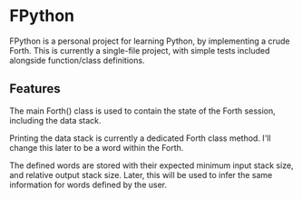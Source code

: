 # FPython

FPython is a personal project for learning Python, by implementing a crude Forth.
This is currently a single-file project, with simple tests included alongside function/class definitions.

## Features

The main Forth() class is used to contain the state of the Forth session, including the data stack.

Printing the data stack is currently a dedicated Forth class method.
I'll change this later to be a word within the Forth.

The defined words are stored with their expected minimum input stack size, and relative output stack size.
Later, this will be used to infer the same information for words defined by the user.
